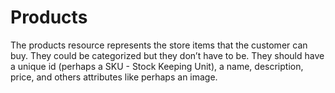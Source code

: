 # Products
The products resource represents the store items that the customer can buy. They could be categorized but they donʼt have to be. They should have a unique id (perhaps a SKU - Stock Keeping Unit), a name, description, price, and others attributes like perhaps an image.

